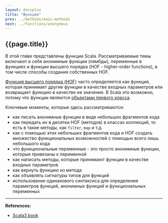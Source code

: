 ```yaml
---
layout: docsplus
title: "Функции"
prev: ../methods/main-methods
next: ../functions/anonymous
---
```


## {{page.title}}

В этой главе представлены функции Scala. 
Рассматриваемые темы включают в себя анонимные функции (лямбды), переменные в функциях
и функции высшего порядка (HOF - higher-order functions), 
в том числе способы создания собственных HOF.

[Функция высшего порядка (HOF)](https://ru.wikipedia.org/wiki/%D0%A4%D1%83%D0%BD%D0%BA%D1%86%D0%B8%D1%8F_%D0%B2%D1%8B%D1%81%D1%88%D0%B5%D0%B3%D0%BE_%D0%BF%D0%BE%D1%80%D1%8F%D0%B4%D0%BA%D0%B0) 
часто определяется как функция, 
которая принимает другие функции в качестве входных параметров или возвращает функцию в качестве ее значения. 
В Scala это возможно, потому что функции являются [объектами первого класса](https://ru.wikipedia.org/wiki/%D0%9E%D0%B1%D1%8A%D0%B5%D0%BA%D1%82_%D0%BF%D0%B5%D1%80%D0%B2%D0%BE%D0%B3%D0%BE_%D0%BA%D0%BB%D0%B0%D1%81%D1%81%D0%B0).

Ключевые моменты, которые здесь рассматриваются:
- как писать анонимные функции в виде небольших фрагментов кода
- как передать их в десятки HOF (методов) в классах коллекций, то есть в такие методы, как `filter`, `map` и т.д.
- как с помощью этих небольших фрагментов кода и HOF создать множество функциональных возможностей 
с помощью всего лишь небольшого кода
- что функциональные переменные - это просто анонимные функции, которые привязаны к переменной
- как написать методы, которые принимают функции в качестве входных параметров
- как вернуть функцию из метода
- как объявлять сигнатуры типов для функций
- использование одинакового синтаксиса для определения параметров функций, анонимных функций и функциональных переменных


---

**References:**
- [Scala3 book](https://docs.scala-lang.org/scala3/book/fun-intro.html)
